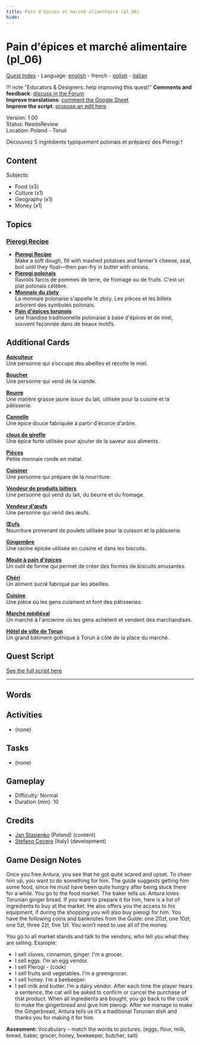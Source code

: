 ```yaml
---
title: Pain d'épices et marché alimentaire (pl_06)
hide:
---
```


# Pain d'épices et marché alimentaire (pl_06)
[Quest Index](./index.fr.md) - Language: [english](./pl_06.md) - french - [polish](./pl_06.pl.md) - [italian](./pl_06.it.md)

!!! note "Educators & Designers: help improving this quest!"
    **Comments and feedback**: [discuss in the Forum](https://antura.discourse.group/t/pl-06-gingerbread-food-market/37/1)  
    **Improve translations**: [comment the Google Sheet](https://docs.google.com/spreadsheets/d/1FPFOy8CHor5ArSg57xMuPAG7WM27-ecDOiU-OmtHgjw/edit?gid=1211829352#gid=1211829352)  
    **Improve the script**: [propose an edit here](https://github.com/vgwb/Antura/blob/main/Assets/_discover/_quests/PL_06%20Torun%20Market/PL_06%20Torun%20Market%20-%20Yarn%20Script.yarn)  

Version: 1.00  
Status: NeedsReview  
Location: Poland - Toruń

Découvrez 5 ingrédients typiquement polonais et préparez des Pierogi !

## Content
Subjects: 

  - Food (x3)
  - Culture (x1)
  - Geography (x1)
  - Money (x1)

## Topics
### [Pierogi Recipe](./../topics/index.md#pierogi)

  - **[Pierogi Recipe](./../cards/index.md#pierogi_recipe)**  
    Make a soft dough, fill with mashed potatoes and farmer’s cheese, seal, boil until they float—then pan-fry in butter with onions.  
  - **[Pierogi polonais](./../cards/index.md#pierogi)**  
    Raviolis farcis de pommes de terre, de fromage ou de fruits. C'est un plat polonais célèbre.  
  - **[Monnaie du zloty](./../cards/index.md#currency_zloty)**  
    La monnaie polonaise s'appelle le złoty. Les pièces et les billets arborent des symboles polonais.  
  - **[Pain d'épices torunois](./../cards/index.md#gingerbread)**  
    une friandise traditionnelle polonaise à base d'épices et de miel, souvent façonnée dans de beaux motifs.  

## Additional Cards
**[Apiculteur](./../cards/index.md#beekeeper)**  
Une personne qui s’occupe des abeilles et récolte le miel.  

**[Boucher](./../cards/index.md#butcher)**  
Une personne qui vend de la viande.  

**[Beurre](./../cards/index.md#butter)**  
Une matière grasse jaune issue du lait, utilisée pour la cuisine et la pâtisserie.  

**[Cannelle](./../cards/index.md#cinnamon)**  
Une épice douce fabriquée à partir d'écorce d'arbre.  

**[clous de girofle](./../cards/index.md#cloves)**  
Une épice forte utilisée pour ajouter de la saveur aux aliments.  

**[Pièces](./../cards/index.md#coins)**  
Petite monnaie ronde en métal.  

**[Cuisiner](./../cards/index.md#cook)**  
Une personne qui prépare de la nourriture.  

**[Vendeur de produits laitiers](./../cards/index.md#dairy_vendor)**  
Une personne qui vend du lait, du beurre et du fromage.  

**[Vendeur d'œufs](./../cards/index.md#egg_vendor)**  
Une personne qui vend des œufs.  

**[Œufs](./../cards/index.md#eggs)**  
Nourriture provenant de poulets utilisée pour la cuisson et la pâtisserie.  

**[Gingembre](./../cards/index.md#ginger)**  
Une racine épicée utilisée en cuisine et dans les biscuits.  

**[Moule à pain d'épices](./../cards/index.md#gingerbread_mold)**  
Un outil de forme qui permet de créer des formes de biscuits amusantes.  

**[Chéri](./../cards/index.md#honey)**  
Un aliment sucré fabriqué par les abeilles.  

**[Cuisine](./../cards/index.md#kitchen)**  
Une pièce où les gens cuisinent et font des pâtisseries.  

**[Marché médiéval](./../cards/index.md#medieval_market)**  
Un marché à l'ancienne où les gens achètent et vendent des marchandises.  

**[Hôtel de ville de Torun](./../cards/index.md#torun_town_hall)**  
Un grand bâtiment gothique à Toruń à côté de la place du marché.  

## Quest Script

[See the full script here](./pl_06-script.fr.md)

---

## Words
## Activities
- (none)

## Tasks
- (none)
## Gameplay
- Difficulty: Normal
- Duration (min): 10
## Credits
- [Jan Stasienko](mailto:jan.stasienko@dsw.edu.pl) (Poland) (content)
- [Stefano Cecere](https://stefanocecere.com) (Italy) (development)

## Game Design Notes

Once you free Antura, you see that he got quite scared and upset. To cheer him up, you want to do something for him. The guide suggests getting him some food, since he must have been quite hungry after being stuck there for a while. You go to the food market.
The baker tells us: Antura loves Torunian ginger bread. If you want to prepare it for him, here is a list of ingredients to buy at the market. He also offers you the access to his equipment, if during the shopping you will also buy pierogi for him. You have the following coins and banknotes from the Guide: one 20zł, one 10zł, one 5zł, three 2zł, five 1zł. You won’t need to use all of the money.

You go to all market stands and talk to the vendors, who tell you what they are selling.
Example:

- I sell cloves, cinnamon, ginger. I'm a grocer.
- I sell eggs. I’m an egg vendor.
- I sell Pierogi - (cook)
- I sell fruits and vegetables. I'm a greengrocer.
- I sell honey. I’m a beekeeper.
- I sell milk and butter. I’m a dairy vendor.
After each time the player hears a sentence, the cat will be asked to confirm or cancel the purchase of that product.
When all ingredients are bought, you go back to the cook to make the gingerbread and give him pierogi.
After we manage to make the Gingerbread, Antura tells us it’s a traditional Torunian dish and thanks you for making it for him.

**Assesment:**
Vocabulary – match the words to pictures. (eggs, flour, milk, bread, baker, grocer, honey, beekeeper, butcher, salt)


